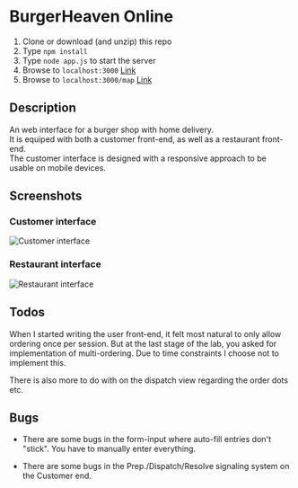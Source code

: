 # BurgerHeaven Online

1. Clone or download (and unzip) this repo
2. Type `npm install` 
3. Type `node app.js` to start the server
4. Browse to `localhost:3000` [Link](http://localhost:3000)
5. Browse to `localhost:3000/map` [Link](http://localhost:3000/map)


## Description 
An web interface for a burger shop with home delivery.<br>
It is equiped with both a customer front-end, as well as a restaurant front-end. <br>
The customer interface is designed with a responsive approach to be usable on mobile devices. 

## Screenshots
### Customer interface
![Customer interface](https://github.com/SebastianGrans/BurgerHeaven/blob/master/Screenshot-User.png)
### Restaurant interface
![Restaurant interface](https://github.com/SebastianGrans/BurgerHeaven/blob/master/Screenshot-Dispatch.png)


## Todos
When I started writing the user front-end, it felt most natural to only allow ordering once per session. But at the last stage of the lab, you asked for implementation of multi-ordering. Due to time constraints I choose not to implement this. 

There is also more to do with on the dispatch view regarding the order dots etc. 


## Bugs
* There are some bugs in the form-input where auto-fill entries don't "stick". You have to manually enter everything. 

* There are some bugs in the Prep./Dispatch/Resolve signaling system on the Customer end. 

 
